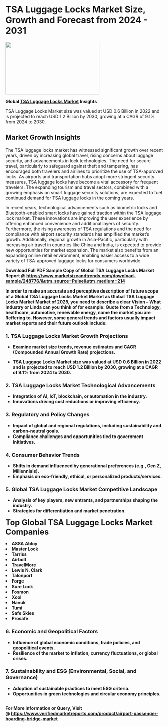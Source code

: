 <H1>TSA Luggage Locks Market Size, Growth and Forecast from 2024 - 2031</H1><img class="aligncenter size-medium wp-image-584254" src="https://thirdeyenews.in/wp-content/uploads/2024/09/Global-Market-Research-300x168.jpeg" alt="" width="300" height="168" /><p><strong>Global&nbsp;<a href="https://www.marketsizeandtrends.com/download-sample/248776/&amp;utm_source=Pulse&amp;utm_medium=214">TSA Luggage Locks Market</a> Insights</strong></p><p>TSA Luggage Locks Market size was valued at USD 0.6 Billion in 2022 and is projected to reach USD 1.2 Billion by 2030, growing at a CAGR of 9.1% from 2024 to 2030.</p><p><h2>Market Growth Insights</h2> <p>The TSA luggage locks market has witnessed significant growth over recent years, driven by increasing global travel, rising concerns about luggage security, and advancements in lock technologies. The need for secure travel, particularly to safeguard against theft and tampering, has encouraged both travelers and airlines to prioritize the use of TSA-approved locks. As airports and transportation hubs adopt more stringent security measures, TSA luggage locks have become a vital accessory for frequent travelers. The expanding tourism and travel sectors, combined with a growing emphasis on smart luggage security solutions, are expected to fuel continued demand for TSA luggage locks in the coming years.</p> <p><strong></strong></p> <p>In recent years, technological advancements such as biometric locks and Bluetooth-enabled smart locks have gained traction within the TSA luggage lock market. These innovations are improving the user experience by offering enhanced convenience and additional layers of security. Furthermore, the rising awareness of TSA regulations and the need for compliance with airport security standards has amplified the market’s growth. Additionally, regional growth in Asia-Pacific, particularly with increasing air travel in countries like China and India, is expected to provide new opportunities for market expansion. The market also benefits from an expanding online retail environment, enabling easier access to a wide variety of TSA-approved luggage locks for consumers worldwide.</p> <p><strong></p><p><span class=""><strong>Download Full PDF Sample Copy of Global TSA Luggage Locks Market Report</strong> @ <a href="https://www.marketsizeandtrends.com/download-sample/248776/&amp;utm_source=Pulse&amp;utm_medium=214" target="_blank">https://www.marketsizeandtrends.com/download-sample/248776/&amp;utm_source=Pulse&amp;utm_medium=214</a></span></p><p>In order to make an accurate and perceptive description of future scope of a Global&nbsp;TSA Luggage Locks Market Market as Global&nbsp;TSA Luggage Locks Market Market of 2025, you need to describe a clear Vision &ndash; What Industry or Linda can you think of for example: Quote from a Technology, healthcare, automotive, renewable energy, name the market you are Reffering to. However, some general trends and factors usually impact market reports and their future outlook include:</p><h3>1.&nbsp;<strong>TSA Luggage Locks Market Growth Projections</strong></h3><ul><li>Examine market size trends, revenue estimates and CAGR (Compounded Annual Growth Rate) projections.</li><li><p>TSA Luggage Locks Market size was valued at USD 0.6 Billion in 2022 and is projected to reach USD 1.2 Billion by 2030, growing at a CAGR of 9.1% from 2024 to 2030.</p></li></ul><h3>2.&nbsp;<strong>TSA Luggage Locks Market Technological Advancements</strong></h3><ul><li>Integration of AI, IoT, blockchain, or automation in the industry.</li><li>Innovations driving cost reductions or improving efficiency.</li></ul><h3>3.&nbsp;<strong>Regulatory and Policy Changes</strong></h3><ul><li>Impact of global and regional regulations, including sustainability and carbon-neutral goals.</li><li>Compliance challenges and opportunities tied to government initiatives.</li></ul><h3>4.&nbsp;<strong>Consumer Behavior Trends</strong></h3><ul><li>Shifts in demand influenced by generational preferences (e.g., Gen Z, Millennials).</li><li>Emphasis on eco-friendly, ethical, or personalized products/services.</li></ul><h3>5.&nbsp;<strong>Global TSA Luggage Locks Market Competitive Landscape</strong></h3><ul><li>Analysis of key players, new entrants, and partnerships shaping the industry.</li><li>Strategies for differentiation and market penetration.</li></ul><p data-pm-slice="1 1 []"><span style="color: inherit; font-family: inherit; font-size: 25px;">Top Global TSA Luggage Locks Market Companies</span></p><div class="" data-test-id=""><p><li>ASSA Abloy</li><li> Master Lock</li><li> Tarriss</li><li> Airbolt</li><li> TravelMore</li><li> Lewis N. Clark</li><li> Talonport</li><li> Forge</li><li> Sure Lock</li><li> Fosmon</li><li> Xool</li><li> Nanuk</li><li> Tumi</li><li> Safe Skies</li><li> Prosafe</li></p></div><h3>6.&nbsp;<strong>Economic and Geopolitical Factors</strong></h3><ul><li>Influence of global economic conditions, trade policies, and geopolitical events.</li><li>Resilience of the market to inflation, currency fluctuations, or global crises.</li></ul><h3>7.&nbsp;<strong>Sustainability and ESG (Environmental, Social, and Governance)</strong></h3><ul><li>Adoption of sustainable practices to meet ESG criteria.</li><li>Opportunities in green technologies and circular economy principles.</li></ul><h2><strong style="font-size: 14px;">For More Information or Query, Visit @&nbsp;</strong><a style="background-color: #ffffff; font-size: 14px;" href="https://www.marketsizeandtrends.com/report/tsa-luggage-locks-market/" target="_blank">https://www.verifiedmarketreports.com/product/airport-passenger-boarding-bridge-market</a></h2>

